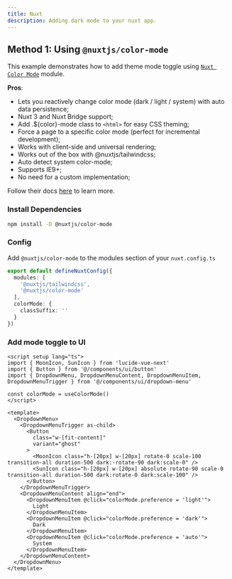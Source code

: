 ```yaml
---
title: Nuxt
description: Adding dark mode to your nuxt app.
---
```


## Method 1: Using `@nuxtjs/color-mode`

This example demonstrates how to add theme mode toggle using [`Nuxt Color Mode`](https://color-mode.nuxtjs.org) module.

**Pros**:
- Lets you reactively change color mode (dark / light / system) with auto data persistence;
- Nuxt 3 and Nuxt Bridge support;
- Add .${color}-mode class to `<html>` for easy CSS theming;
- Force a page to a specific color mode (perfect for incremental development);
- Works with client-side and universal rendering;
- Works out of the box with @nuxtjs/tailwindcss;
- Auto detect system color-mode;
- Supports IE9+;
- No need for a custom implementation;

Follow their docs [here](https://color-mode.nuxtjs.org) to learn more.

<Steps>

### Install Dependencies

```bash
npm install -D @nuxtjs/color-mode
```

### Config

Add `@nuxtjs/color-mode` to the modules section of your `nuxt.config.ts`

```ts
export default defineNuxtConfig({
  modules: [
    '@nuxtjs/tailwindcss',
    '@nuxtjs/color-mode'
  ],
  colorMode: {
    classSuffix: ''
  }
})
```

### Add mode toggle to UI

```vue
<script setup lang="ts">
import { MoonIcon, SunIcon } from 'lucide-vue-next'
import { Button } from '@/components/ui/button'
import { DropdownMenu, DropdownMenuContent, DropdownMenuItem, DropdownMenuTrigger } from '@/components/ui/dropdown-menu'

const colorMode = useColorMode()
</script>

<template>
  <DropdownMenu>
    <DropdownMenuTrigger as-child>
      <Button
        class="w-[fit-content]"
        variant="ghost"
      >
        <MoonIcon class="h-[20px] w-[20px] rotate-0 scale-100 transition-all duration-500 dark:-rotate-90 dark:scale-0" />
        <SunIcon class="h-[20px] w-[20px] absolute rotate-90 scale-0 transition-all duration-500 dark:rotate-0 dark:scale-100" />
      </Button>
    </DropdownMenuTrigger>
    <DropdownMenuContent align="end">
      <DropdownMenuItem @click="colorMode.preference = 'light'">
        Light
      </DropdownMenuItem>
      <DropdownMenuItem @click="colorMode.preference = 'dark'">
        Dark
      </DropdownMenuItem>
      <DropdownMenuItem @click="colorMode.preference = 'auto'">
        System
      </DropdownMenuItem>
    </DropdownMenuContent>
  </DropdownMenu>
</template>
```

</Steps>
